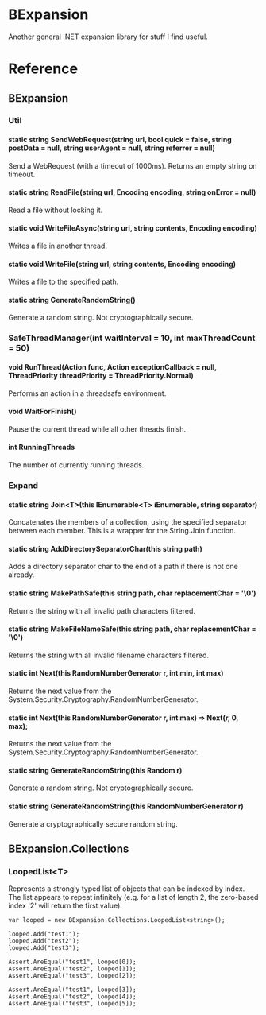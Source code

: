 # BExpansion
Another general .NET expansion library for stuff I find useful.

# Reference
## BExpansion

### Util

#### static string SendWebRequest(string url, bool quick = false, string postData = null, string userAgent = null, string referrer = null)
Send a WebRequest (with a timeout of 1000ms). Returns an empty string on timeout.

#### static string ReadFile(string url, Encoding encoding, string onError = null)
Read a file without locking it.

#### static void WriteFileAsync(string uri, string contents, Encoding encoding)
Writes a file in another thread.

#### static void WriteFile(string url, string contents, Encoding encoding)
Writes a file to the specified path.

#### static string GenerateRandomString()
Generate a random string. Not cryptographically secure.

### SafeThreadManager(int waitInterval = 10, int maxThreadCount = 50)

#### void RunThread(Action func, Action<Exception> exceptionCallback = null, ThreadPriority threadPriority = ThreadPriority.Normal)
Performs an action in a threadsafe environment.

#### void WaitForFinish()
Pause the current thread while all other threads finish.

#### int RunningThreads
The number of currently running threads.

### Expand

#### static string Join\<T\>(this IEnumerable\<T\> iEnumerable, string separator)
Concatenates the members of a collection, using the specified separator between each member.
This is a wrapper for the String.Join function.

#### static string AddDirectorySeparatorChar(this string path)
Adds a directory separator char to the end of a path if there is not one already.

#### static string MakePathSafe(this string path, char replacementChar = '\0')
Returns the string with all invalid path characters filtered.

#### static string MakeFileNameSafe(this string path, char replacementChar = '\0')
Returns the string with all invalid filename characters filtered.

#### static int Next(this RandomNumberGenerator r, int min, int max)
Returns the next value from the System.Security.Cryptography.RandomNumberGenerator.

#### static int Next(this RandomNumberGenerator r, int max) => Next(r, 0, max);
Returns the next value from the System.Security.Cryptography.RandomNumberGenerator.

#### static string GenerateRandomString(this Random r)
Generate a random string. Not cryptographically secure.

#### static string GenerateRandomString(this RandomNumberGenerator r)
Generate a cryptographically secure random string.

## BExpansion.Collections

### LoopedList\<T\>
Represents a strongly typed list of objects that can be indexed by index. The list appears to repeat infinitely
(e.g. for a list of length 2, the zero-based index '2' will return the first value).

    var looped = new BExpansion.Collections.LoopedList<string>();

    looped.Add("test1");
    looped.Add("test2");
    looped.Add("test3");
    
    Assert.AreEqual("test1", looped[0]);
    Assert.AreEqual("test2", looped[1]);
    Assert.AreEqual("test3", looped[2]);
    
    Assert.AreEqual("test1", looped[3]);
    Assert.AreEqual("test2", looped[4]);
    Assert.AreEqual("test3", looped[5]);
